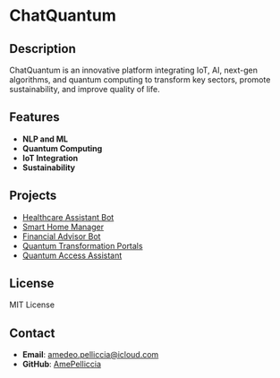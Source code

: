 # ChatQuantum
## Description
ChatQuantum is an innovative platform integrating IoT, AI, next-gen algorithms, and quantum computing to transform key sectors, promote sustainability, and improve quality of life.

## Features
- **NLP and ML**
- **Quantum Computing**
- **IoT Integration**
- **Sustainability**

## Projects
- [Healthcare Assistant Bot](https://github.com/Terraqueing/ChatQuantum-HealthcareAssistantBot)
- [Smart Home Manager](https://github.com/Terraqueing/ChatQuantum-SmartHomeManager)
- [Financial Advisor Bot](https://github.com/Terraqueing/ChatQuantum-FinancialAdvisorBot)
- [Quantum Transformation Portals](https://github.com/Terraqueing/ChatQuantum-QuantumTransformationPortals)
- [Quantum Access Assistant](https://github.com/Terraqueing/ChatQuantum-QuantumAccessAssistant)

## License
MIT License

## Contact
- **Email**: amedeo.pelliccia@icloud.com
- **GitHub**: [AmePelliccia](https://github.com/AmePelliccia)
